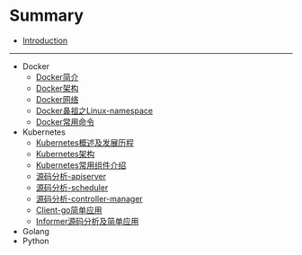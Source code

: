 # Summary

* [Introduction](README.md)

-----
* Docker
    * [Docker简介](doc/docker/docker简介.md)
    * [Docker架构](doc/docker/docker架构.md)
    * [Docker网络](doc/docker/docker网络.md)
    * [Docker鼻祖之Linux-namespace](doc/docker/namespace.md)
    * [Docker常用命令](doc/docker/docker常用命令.md)
* Kubernetes
    * [Kubernetes概述及发展历程](doc/kubernetes/kubernetes概述及发展历程.md)
    * [Kubernetes架构](doc/kubernetes/kubernetes架构.md)
    * [Kubernetes常用组件介绍](doc/kubernetes/kubernetes常用组件介绍.md)
    * [源码分析-apiserver](doc/kubernetes/apiserver.md)
    * [源码分析-scheduler](doc/kubernetes/scheduler.md)
    * [源码分析-controller-manager](doc/kubernetes/controller-manager.md)
    * [Client-go简单应用](doc/kubernetes/kubernetes-6.md)
    * [Informer源码分析及简单应用](doc/kubernetes/kubernetes-7.md)
* Golang
* Python

